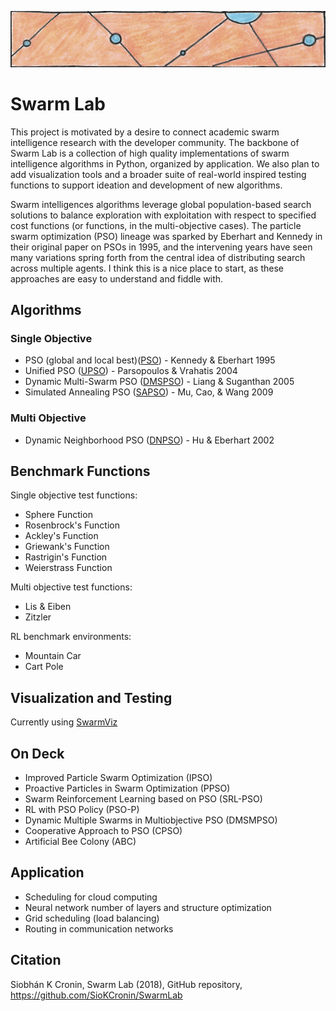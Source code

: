 ![particles](https://github.com/SioKCronin/PSO-baselines/blob/master/common/media/particles.png)

# Swarm Lab

This project is motivated by a desire to connect academic swarm intelligence research with the developer community. The backbone of Swarm Lab is a collection of high quality implementations of swarm intelligence algorithms in Python, organized by application. We also plan to add visualization tools and a broader suite of real-world inspired testing functions to support ideation and development of new algorithms.

Swarm intelligences algorithms leverage global population-based search solutions to balance exploration with exploitation with respect to specified cost functions (or functions, in the multi-objective cases). The particle swarm optimization (PSO) lineage was sparked by Eberhart and Kennedy in their original paper on PSOs in 1995, and the intervening years have seen many variations spring forth from the central idea of distributing search across multiple agents. I think this is a nice place to start, as these approaches are easy to understand and fiddle with.

## Algorithms
### Single Objective 

* PSO (global and local best)([PSO](https://github.com/SioKCronin/SwarmLab/tree/master/pso)) - Kennedy & Eberhart 1995
* Unified PSO ([UPSO](https://github.com/SioKCronin/PSO-baselines/tree/master/upso)) - Parsopoulos &  Vrahatis 2004
* Dynamic Multi-Swarm PSO ([DMSPSO](https://github.com/SioKCronin/PSO-baselines/tree/master/dmspso)) - Liang & Suganthan 2005
* Simulated Annealing PSO ([SAPSO](https://github.com/SioKCronin/PSO-baselines/tree/master/sapso)) - Mu, Cao, & Wang 2009

### Multi Objective

* Dynamic Neighborhood PSO ([DNPSO](https://github.com/SioKCronin/PSO-baselines/tree/master/dnpso)) - Hu & Eberhart 2002

## Benchmark Functions

Single objective test functions:
* Sphere Function
* Rosenbrock's Function
* Ackley's Function
* Griewank's Function
* Rastrigin's Function
* Weierstrass Function

Multi objective test functions:
* Lis & Eiben
* Zitzler

RL benchmark environments:
* Mountain Car
* Cart Pole

## Visualization and Testing

Currently using [SwarmViz](https://github.com/epfl-disal/SwarmViz)

## On Deck

* Improved Particle Swarm Optimization (IPSO)
* Proactive Particles in Swarm Optimization (PPSO)
* Swarm Reinforcement Learning based on PSO (SRL-PSO)
* RL with PSO Policy (PSO-P)
* Dynamic Multiple Swarms in Multiobjective PSO (DMSMPSO)
* Cooperative Approach to PSO (CPSO) 
* Artificial Bee Colony (ABC)

## Application

* Scheduling for cloud computing
* Neural network number of layers and structure optimization
* Grid scheduling (load balancing)
* Routing in communication networks

## Citation

Siobhán K Cronin, Swarm Lab (2018), GitHub repository, https://github.com/SioKCronin/SwarmLab

